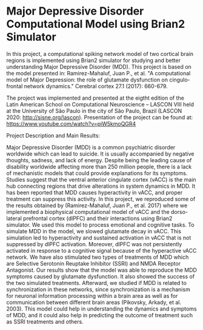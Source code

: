 # Major Depressive Disorder Computational Model using Brian2 Simulator
In this project, a computational spiking network model of two cortical brain regions is implemented using Brian2 simulator for studying and better
understanding Major Depressive Disorder (MDD). This project is based on the model presented in: Ramirez-Mahaluf, Juan P., et al. "A computational model of Major Depression: the role of glutamate dysfunction on cingulo-frontal network dynamics." Cerebral cortex 27.1 (2017): 660-679.

The project was implemented and presented at the eigtht edition of the Latin American School on Computational Neuroscience – LASCON VIII held at the University of São Paulo in the city of São Paulo, Brazil (LASCON 2020: http://sisne.org/lascon). Presentation of the project can be found at: https://www.youtube.com/watch?v=piW5kmoQGR4

Project Description and Main Results:

Major Depressive Disorder (MDD) is a common psychiatric disorder worldwide which can lead to
suicide. It is usually accompanied by negative thoughts, sadness, and lack of energy. Despite being
the leading cause of disability worldwide affecting more than 250 million people, there is a lack
of mechanistic models that could provide explanations for its symptoms. Studies suggest that the
ventral anterior cingulate cortex (vACC) is the main hub connecting regions that drive alterations in
system dynamics in MDD. It has been reported that MDD causes hyperactivity in vACC, and proper
treatment can suppress this activity. In this project, we reproduced some of the results obtained by
(Ramirez-Mahaluf, Juan P., et al. 2017) where we implemented a biophysical computational model
of vACC and the dorso-lateral prefrontal cortex (dlPFC) and their interactions using Brian2 simulator.
We used this model to process emotional and cognitive tasks. To simulate MDD in the model, we
slowed glutamate decay in vACC. This simulation led to hyperactivity and sustained
activation in vACC that is not suppressed by dlPFC activation. Moreover, dlPFC was not persistently 
activated in response to a cognitive signal because of the hyperactive vACC network. We have also stimulated two
types of treatments of MDD which are Selective Serotonin Reuptake Inhibitor (SSRI) and NMDA Receptor Antagonist.
Our results show that the model was able to reproduce the MDD symptoms caused by glutamate dysfunction. It also 
showed the success of the two simulated treatments. 
Afterward, we studied if MDD is related to synchronization in these
networks, since synchronization is a mechanism for neuronal information processing within a brain
area as well as for communication between different brain areas (Pikovsky, Arkady, et al. 2003). This
model could help in understanding the dynamics and symptoms of MDD, and it could also help in
predicting the outcome of treatment such as SSRI treatments and others.
